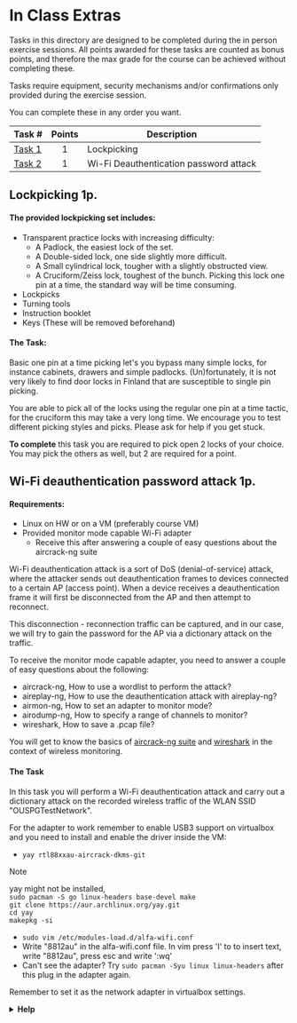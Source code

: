# **In Class Extras**

Tasks in this directory are designed to be completed during the in person exercise sessions. All points awarded for these tasks are counted as bonus points, and therefore the max grade for the course can be achieved without completing these.

Tasks require equipment, security mechanisms and/or confirmations only provided during the exercise session.

You can complete these in any order you want.

Task #|Points|Description|
-----|:---:|-----------|
[Task 1](#lockpicking-1p) | 1 | Lockpicking
[Task 2](#wi-fi-deauthentication-password-attack-1p) | 1 | Wi-Fi Deauthentication password attack

## Lockpicking 1p.

#### The provided lockpicking set includes:

* Transparent practice locks with increasing difficulty:
    - A Padlock, the easiest lock of the set.
    - A Double-sided lock, one side slightly more difficult.
    - A Small cylindrical lock, tougher with a slightly obstructed view.
    - A Cruciform/Zeiss lock, toughest of the bunch. Picking this lock one pin at a time, the standard way will be time consuming.
* Lockpicks
* Turning tools
* Instruction booklet
* Keys (These will be removed beforehand)

#### The Task:

Basic one pin at a time picking let's you bypass many simple locks, for instance cabinets, drawers and simple padlocks. (Un)fortunately, it is not very likely to find door locks in Finland that are susceptible to single pin picking.

You are able to pick all of the locks using the regular one pin at a time tactic, for the cruciform this may take a very long time. We encourage you to test different picking styles and picks. Please ask for help if you get stuck.

**To complete** this task you are required to pick open 2 locks of your choice. You may pick the others as well, but 2 are required for a point.

## Wi-Fi deauthentication password attack 1p.

#### Requirements:

* Linux on HW or on a VM (preferably course VM)
* Provided monitor mode capable Wi-Fi adapter
    * Receive this after answering a couple of easy questions about the aircrack-ng suite

Wi-Fi deauthentication attack is a sort of DoS (denial-of-service) attack, where the attacker sends out deauthentication frames to devices connected to a certain AP (access point). When a device receives a deauthentication frame it will first be disconnected from the AP and then attempt to reconnect. 

This disconnection - reconnection traffic can be captured, and in our case, we will try to gain the password for the AP via a dictionary attack on the traffic. 

To receive the monitor mode capable adapter, you need to answer a couple of easy questions about the following:
* aircrack-ng, How to use a wordlist to perform the attack?
* aireplay-ng, How to use the deauthentication attack with aireplay-ng?
* airmon-ng, How to set an adapter to monitor mode?
* airodump-ng, How to specify a range of channels to monitor?
* wireshark, How to save a .pcap file?

You will get to know the basics of [aircrack-ng suite](https://www.aircrack-ng.org/documentation.html) and [wireshark](https://www.wireshark.org/docs/wsug_html_chunked/) in the context of wireless monitoring.

#### The Task

In this task you will perform a Wi-Fi deauthentication attack and carry out a dictionary attack on the recorded wireless traffic of the WLAN SSID "OUSPGTestNetwork". 

For the adapter to work remember to enable USB3 support on virtualbox and you need to install and enable the driver inside the VM:
* ```yay rtl88xxau-aircrack-dkms-git```
> [!NOTE]
> yay might not be installed,  
> ```sudo pacman -S go linux-headers base-devel make```  
> ```git clone https://aur.archlinux.org/yay.git```  
> ```cd yay```  
> ```makepkg -si```
* ```sudo vim /etc/modules-load.d/alfa-wifi.conf```
* Write "8812au" in the alfa-wifi.conf file. In vim press 'I' to to insert text, write "8812au", press esc and write ':wq'
* Can't see the adapter? Try ```sudo pacman -Syu linux linux-headers``` after this plug in the adapter again.

Remember to set it as the network adapter in virtualbox settings.

<details>
<summary><strong>Help</strong></summary>
<br>

<strong>Issues</strong>

> First debug step pull the adapter out and plug it back in

<strong>Commands that may be of use:</strong>

> lsusb

> iwconfig

<strong>Basic track for the task:</strong>

> Set the adapter to monitor mode, this requires killing interfering processes.  

> Start capturing 802.11 frames on the monitoring adapter, include atleast channels 1-170  

> Start capturing traffic with Wireshark,you can also see what's happening  

> Switch to capturing frames from the target BSSID on the targets channel with airodump-ng  

> Start sending deauths to the target BSSID   

> Wait. You should see a note 'EAPOL' marked for your target on airodump, after this you may stop airodump and deauthenticating. You may want to keep an eye on wireshark on the channel of your target aswell, you should see the different steps of EAPOL on it.  

> Stop and save Wireshark capture to a pcap file  

> Crack this file with a wordlist  
> You can install wordlists with ```sudo pacman -Syu wordlistctl``` With this tool you can ```wordlistctl fetch rockyou``` unpack the rockyou file and you can use it to crack the password  

</details>

